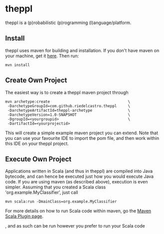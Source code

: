 theppl
==============

theppl is a (p)robabilistic (p)rogramming (l)anguage/platform.

Install
--------
theppl uses maven for building and installation. If you don't have maven on your machine,
get it [here](http://maven.apache.org/). Then run:

    mvn install

Create Own Project
------------------
The easiest way is to create a theppl maven project through

    mvn archetype:create                                   \
     -DarchetypeGroupId=com.github.riedelcastro.theppl     \
     -DarchetypeArtifactId=theppl-archetype                \
     -DarchetypeVersion=1.0-SNAPSHOT                       \
     -DgroupId=<yourgroupid>                               \
     -DartifactId=<yourprojectid>

This will create a simple example maven project you can extend. Note that you can use
your favourite IDE to import the pom file, and then work within this IDE on
your theppl project.

Execute Own Project
-------------------
Applications written in Scala (and thus in theppl) are compiled into Java bytecode, and can hence
be executed just how you would execute Java code. If you are using maven (as described above),
execution is even simpler. Assuming that you created a Scala class 'org.example.MyClassifier', just call

    mvn scala:run -DmainClass=org.example.MyClassifier

For more details on how to run Scala code within maven, go the
[Maven Scala Plugin page](http://scala-tools.org/mvnsites/maven-scala-plugin/index.html).




, and as such can be run however you prefer to run your
Scala code


